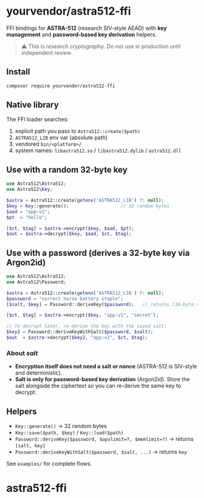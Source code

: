 # yourvendor/astra512-ffi

FFI bindings for **ASTRA-512** (research SIV-style AEAD) with **key management** and **password-based key derivation** helpers.

> ⚠️ This is *research cryptography*. Do not use in production until independent review.

## Install
```bash
composer require yourvendor/astra512-ffi
```

## Native library
The FFI loader searches:
1) explicit path you pass to `Astra512::create($path)`  
2) `ASTRA512_LIB` env var (absolute path)  
3) vendored `bin/<platform>/`  
4) system names: `libastra512.so` / `libastra512.dylib` / `astra512.dll`

## Use with a **random 32-byte key**
```php
use Astra512\Astra512;
use Astra512\Key;

$astra = Astra512::create(getenv('ASTRA512_LIB') ?: null);
$key = Key::generate();                   // 32 random bytes
$aad = "app:v1";
$pt  = "hello";

[$ct, $tag] = $astra->encrypt($key, $aad, $pt);
$out = $astra->decrypt($key, $aad, $ct, $tag);
```

## Use with a **password** (derives a 32-byte key via Argon2id)
```php
use Astra512\Astra512;
use Astra512\Password;

$astra = Astra512::create(getenv('ASTRA512_LIB') ?: null);
$password = "correct horse battery staple";
[$salt, $key] = Password::deriveKey($password);   // returns [16-byte salt, 32-byte key]

[$ct, $tag] = $astra->encrypt($key, "app:v1", "secret");

// To decrypt later, re-derive the key with the saved salt:
$key2 = Password::deriveKeyWithSalt($password, $salt);
$out  = $astra->decrypt($key2, "app:v1", $ct, $tag);
```

### About *salt*
- **Encryption itself does not need a salt or nonce** (ASTRA-512 is SIV-style and deterministic).  
- **Salt is only for password-based key derivation** (Argon2id). Store the salt alongside the ciphertext so you can re-derive the same key to decrypt.

## Helpers
- `Key::generate()` → 32 random bytes
- `Key::save($path, $key)` / `Key::load($path)`
- `Password::deriveKey($password, $opslimit=?, $memlimit=?)` → returns `[salt, key]`
- `Password::deriveKeyWithSalt($password, $salt, ...)` → returns `key`

See `examples/` for complete flows.
# astra512-ffi

